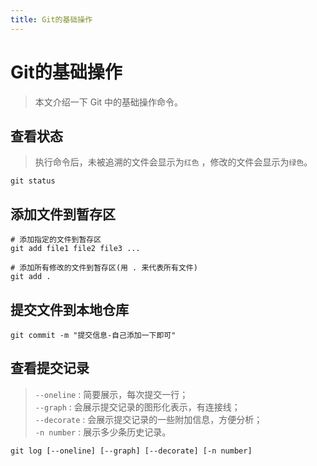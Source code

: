 ```yaml
---
title: Git的基础操作
---
```


# Git的基础操作

> 本文介绍一下 Git 中的基础操作命令。

## 查看状态
> 执行命令后，未被追溯的文件会显示为`红色` ，修改的文件会显示为`绿色`。

```shell
git status
```

## 添加文件到暂存区
```shell
# 添加指定的文件到暂存区
git add file1 file2 file3 ...
```

```shell
# 添加所有修改的文件到暂存区(用 . 来代表所有文件)
git add .
```

## 提交文件到本地仓库
```shell
git commit -m "提交信息-自己添加一下即可"
```

## 查看提交记录
> `--oneline` : 简要展示，每次提交一行；<br>
> `--graph` : 会展示提交记录的图形化表示，有连接线；<br>
> `--decorate` : 会展示提交记录的一些附加信息，方便分析；<br>
> `-n number` : 展示多少条历史记录。
```shell
git log [--oneline] [--graph] [--decorate] [-n number]
```